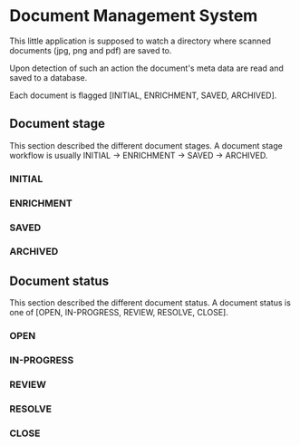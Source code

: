 # Document Management System

This little application is supposed to watch a directory where scanned documents (jpg, png and pdf) are saved to.

Upon detection of such an action the document's meta data are read and saved to a database.

Each document is flagged [INITIAL, ENRICHMENT, SAVED, ARCHIVED].

## Document stage

This section described the different document stages. A document stage workflow is usually INITIAL -> ENRICHMENT -> SAVED -> ARCHIVED.

### INITIAL
### ENRICHMENT
### SAVED
### ARCHIVED

## Document status

This section described the different document status. A document status is one of [OPEN, IN-PROGRESS, REVIEW, RESOLVE, CLOSE].

### OPEN
### IN-PROGRESS
### REVIEW
### RESOLVE
### CLOSE
